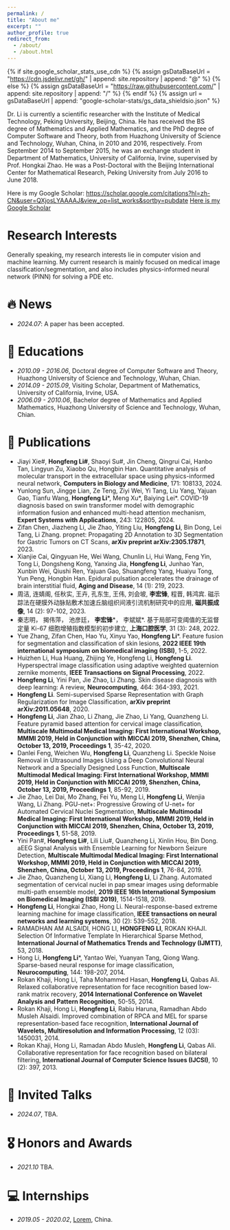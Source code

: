 ```yaml
---
permalink: /
title: "About me"
excerpt: ""
author_profile: true
redirect_from: 
  - /about/
  - /about.html
---
```


{% if site.google_scholar_stats_use_cdn %}
{% assign gsDataBaseUrl = "https://cdn.jsdelivr.net/gh/" | append: site.repository | append: "@" %}
{% else %}
{% assign gsDataBaseUrl = "https://raw.githubusercontent.com/" | append: site.repository | append: "/" %}
{% endif %}
{% assign url = gsDataBaseUrl | append: "google-scholar-stats/gs_data_shieldsio.json" %}

<span class='anchor' id='about-me'></span>

Dr. Li is currently a scientific researcher with the Institute of Medical Technology, Peking University, Beijing, China. He has received the BS degree of Mathematics and Applied Mathematics, and the PhD degree of Computer Software and Theory, both from Huazhong University of Science and Technology, Wuhan, China, in 2010 and 2016, respectively. From September 2014 to September 2015, he was an exchange student in Department of Mathematics, University of California, Irvine, supervised by Prof. Hongkai Zhao. He was a Post-Doctoral with the Beijing International Center for Mathematical Research, Peking University from July 2016 to June 2018.

Here is my Google Scholar: https://scholar.google.com/citations?hl=zh-CN&user=QXjosLYAAAAJ&view_op=list_works&sortby=pubdate
[Here is my Google Scholar](https://scholar.google.com/citations?hl=zh-CN&user=QXjosLYAAAAJ&view_op=list_works&sortby=pubdate)

# Research Interests
Generally speaking, my research interests lie in computer vision and machine learning. My current research is mainly focused on medical image classification/segmentation, and also includes physics-informed neural network (PINN) for solving a PDE etc.

# 🔥 News
- *2024.07*: A paper has been accepted. 

# 📖 Educations
- *2010.09 - 2016.06*, Doctoral degree of Computer Software and Theory, Huazhong University of Science and Technology, Wuhan, Chian.
- *2014.09 - 2015.09*, Visiting Scholar, Department of Mathematics, University of California, Irvine, USA. 
- *2006.09 - 2010.06*, Bachelor degree of Mathematics and Applied Mathematics, Huazhong University of Science and Technology, Wuhan, Chian. 

# 📝 Publications 
- Jiayi Xie#, **Hongfeng Li#**, Shaoyi Su#, Jin Cheng, Qingrui Cai, Hanbo Tan, Lingyun Zu, Xiaobo Qu, Hongbin Han. Quantitative analysis of molecular transport in the extracellular space using physics-informed neural network, **Computers in Biology and Medicine**, 171: 108133, 2024.
- Yunlong Sun, Jingge Lian, Ze Teng, Ziyi Wei, Yi Tang, Liu Yang, Yajuan Gao, Tianfu Wang, **Hongfeng Li***, Meng Xu*, Baiying Lei*. COVID-19 diagnosis based on swin transformer model with demographic information fusion and enhanced multi-head attention mechanism, **Expert Systems with Applications**, 243: 122805, 2024.
- Zifan Chen, Jiazheng Li, Jie Zhao, Yiting Liu, **Hongfeng Li**, Bin Dong, Lei Tang, Li Zhang. propnet: Propagating 2D Annotation to 3D Segmentation for Gastric Tumors on CT Scans, **arXiv preprint arXiv:2305.17871**, 2023.
- Xianjie Cai, Qingyuan He, Wei Wang, Chunlin Li, Hui Wang, Feng Yin, Tong Li, Dongsheng Kong, Yanxing Jia, **Hongfeng Li**, Junhao Yan, Xunbin Wei, Qiushi Ren, Yajuan Gao, Shuangfeng Yang, Huaiyu Tong, Yun Peng, Hongbin Han. Epidural pulsation accelerates the drainage of brain interstitial fluid, **Aging and Disease**, 14 (1): 219, 2023.
- 周洁, 连婧阁, 任秋实, 王卉, 孔东生, 王伟, 刘会坡, **李宏锋**, 程晋, 韩鸿宾. 磁示踪法在硬膜外动脉贴敷术加速丘脑组织间液引流机制研究中的应用, **磁共振成像**, 14 (2): 97-102, 2023.
- 秦志明， 揭伟萍， 池彦廷， **李宏锋***， 李斌斌*. 基于局部可变阈值的无监督定量 Ki-67 细胞增殖指数模型的初步建立, **上海口腔医学**, 31 (3): 248, 2022.
- Yue Zhang, Zifan Chen, Hao Yu, Xinyu Yao, **Hongfeng Li***. Feature fusion for segmentation and classification of skin lesions, **2022 IEEE 19th international symposium on biomedical imaging (ISBI)**, 1-5, 2022.
- Huizhen Li, Hua Huang, Zhijing Ye, Hongfeng Li, **Hongfeng Li**. Hyperspectral image classification using adaptive weighted quaternion zernike moments, **IEEE Transactions on Signal Processing**, 2022.
- **Hongfeng Li**, Yini Pan, Jie Zhao, Li Zhang. Skin disease diagnosis with deep learning: A review, **Neurocomputing**, 464: 364-393, 2021.
- **Hongfeng Li**. Semi-supervised Sparse Representation with Graph Regularization for Image Classification, **arXiv preprint arXiv:2011.05648**, 2020.
- **Hongfeng Li**, Jian Zhao, Li Zhang, Jie Zhao, Li Yang, Quanzheng Li. Feature pyramid based attention for cervical image classification, **Multiscale Multimodal Medical Imaging: First International Workshop, MMMI 2019, Held in Conjunction with MICCAI 2019, Shenzhen, China, October 13, 2019, Proceedings 1**, 35-42, 2020.
- Danlei Feng, Weichen Wu, **Hongfeng Li**, Quanzheng Li. Speckle Noise Removal in Ultrasound Images Using a Deep Convolutional Neural Network and a Specially Designed Loss Function, **Multiscale Multimodal Medical Imaging: First International Workshop, MMMI 2019, Held in Conjunction with MICCAI 2019, Shenzhen, China, October 13, 2019, Proceedings 1**, 85-92, 2019.
- Jie Zhao, Lei Dai, Mo Zhang, Fei Yu, Meng Li, **Hongfeng Li**, Wenjia Wang, Li Zhang. PGU-net+: Progressive Growing of U-net+ for Automated Cervical Nuclei Segmentation, **Multiscale Multimodal Medical Imaging: First International Workshop, MMMI 2019, Held in Conjunction with MICCAI 2019, Shenzhen, China, October 13, 2019, Proceedings 1**, 51-58, 2019.
- Yini Pan#, **Hongfeng Li#**, Lili Liu#, Quanzheng Li, Xinlin Hou, Bin Dong. aEEG Signal Analysis with Ensemble Learning for Newborn Seizure Detection, **Multiscale Multimodal Medical Imaging: First International Workshop, MMMI 2019, Held in Conjunction with MICCAI 2019, Shenzhen, China, October 13, 2019, Proceedings 1**, 76-84, 2019.
- Jie Zhao, Quanzheng Li, Xiang Li, **Hongfeng Li**, Li Zhang. Automated segmentation of cervical nuclei in pap smear images using deformable multi-path ensemble model, **2019 IEEE 16th International Symposium on Biomedical Imaging (ISBI 2019)**, 1514-1518, 2019.
- **Hongfeng Li**, Hongkai Zhao, Hong Li. Neural-response-based extreme learning machine for image classification, **IEEE transactions on neural networks and learning systems**, 30 (2): 539-552, 2018.
- RAMADHAN AM ALSAIDI, HONG LI, **HONGFENG LI**, ROKAN KHAJI. Selection Of Informative Template In Hierarchical Sparse Method, **International Journal of Mathematics Trends and Technology (IJMTT)**, 53, 2018.
- Hong Li, **Hongfeng Li***, Yantao Wei, Yuanyan Tang, Qiong Wang. Sparse-based neural response for image classification, **Neurocomputing**, 144: 198-207, 2014.
- Rokan Khaji, Hong Li, Taha Mohammed Hasan, **Hongfeng Li**, Qabas Ali. Relaxed collaborative representation for face recognition based low-rank matrix recovery, **2014 International Conference on Wavelet Analysis and Pattern Recognition**, 50-55, 2014.
- Rokan Khaji, Hong Li, **Hongfeng Li**, Rabiu Haruna, Ramadhan Abdo Musleh Alsaidi. Improved combination of RPCA and MEL for sparse representation-based face recognition, **International Journal of Wavelets, Multiresolution and Information Processing**, 12 (03): 1450031, 2014.
- Rokan Khaji, Hong Li, Ramadan Abdo Musleh, **Hongfeng Li**, Qabas Ali. Collaborative representation for face recognition based on bilateral filtering, **International Journal of Computer Science Issues (IJCSI)**, 10 (2): 397, 2013.

# 💬 Invited Talks
- *2024.07*, TBA. 

# 🎖 Honors and Awards
- *2021.10* TBA. 


# 💻 Internships
- *2019.05 - 2020.02*, [Lorem](https://github.com/), China.

